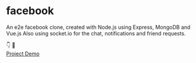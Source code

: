# facebook

An e2e facebook clone, created with Node.js using Express, MongoDB and Vue.js
Also using socket.io for the chat, notifications and friend requests.

👇 👀 <br>
[Project Demo](http://161.35.17.11/#/)
